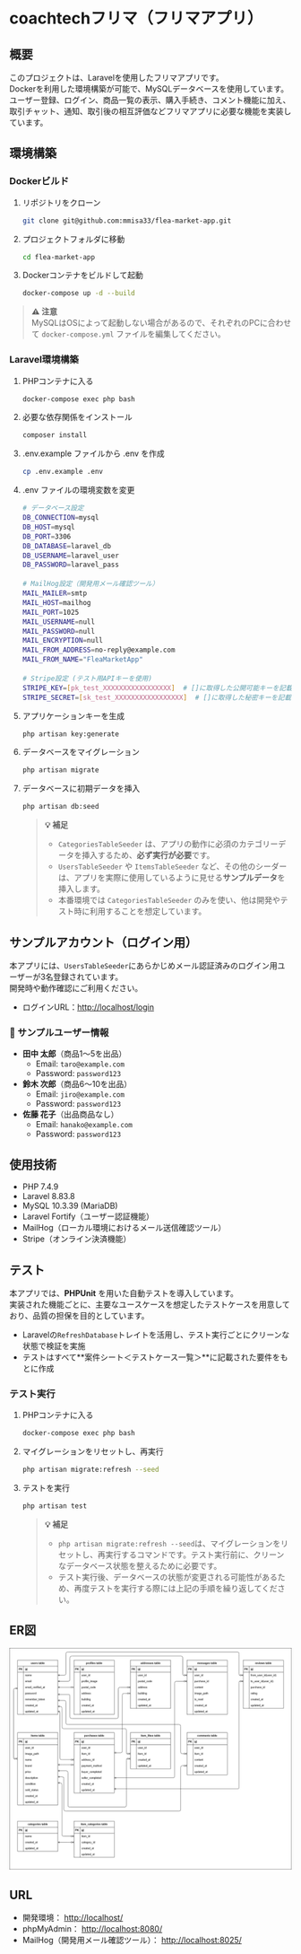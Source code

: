 # coachtechフリマ（フリマアプリ）

## 概要
このプロジェクトは、Laravelを使用したフリマアプリです。  
Dockerを利用した環境構築が可能で、MySQLデータベースを使用しています。  
ユーザー登録、ログイン、商品一覧の表示、購入手続き、コメント機能に加え、  
取引チャット、通知、取引後の相互評価などフリマアプリに必要な機能を実装しています。

## 環境構築

### **Dockerビルド**

1. リポジトリをクローン
   ```bash
   git clone git@github.com:mmisa33/flea-market-app.git
2. プロジェクトフォルダに移動
    ```bash
    cd flea-market-app
3. Dockerコンテナをビルドして起動
    ```bash
    docker-compose up -d --build
> **⚠ 注意**  
> MySQLはOSによって起動しない場合があるので、それぞれのPCに合わせて `docker-compose.yml` ファイルを編集してください。

### **Laravel環境構築**

1. PHPコンテナに入る
   ```bash
   docker-compose exec php bash
2. 必要な依存関係をインストール
    ```bash
    composer install
3. .env.example ファイルから .env を作成
    ```bash
    cp .env.example .env
4. .env ファイルの環境変数を変更
    ```bash
    # データベース設定
    DB_CONNECTION=mysql
    DB_HOST=mysql
    DB_PORT=3306
    DB_DATABASE=laravel_db
    DB_USERNAME=laravel_user
    DB_PASSWORD=laravel_pass

    # MailHog設定（開発用メール確認ツール）
    MAIL_MAILER=smtp
    MAIL_HOST=mailhog
    MAIL_PORT=1025
    MAIL_USERNAME=null
    MAIL_PASSWORD=null
    MAIL_ENCRYPTION=null
    MAIL_FROM_ADDRESS=no-reply@example.com
    MAIL_FROM_NAME="FleaMarketApp"

    # Stripe設定 (テスト用APIキーを使用)
    STRIPE_KEY=[pk_test_XXXXXXXXXXXXXXXXX]  # []に取得した公開可能キーを記載
    STRIPE_SECRET=[sk_test_XXXXXXXXXXXXXXXXX]  # []に取得した秘密キーを記載
5. アプリケーションキーを生成
   ```bash
   php artisan key:generate
6. データベースをマイグレーション
   ```bash
   php artisan migrate
7. データベースに初期データを挿入
   ```bash
   php artisan db:seed
   ```
    > **💡 補足**
    > - `CategoriesTableSeeder` は、アプリの動作に必須のカテゴリーデータを挿入するため、**必ず実行が必要**です。
    > - `UsersTableSeeder` や `ItemsTableSeeder` など、その他のシーダーは、アプリを実際に使用しているように見せる**サンプルデータ**を挿入します。
    > - 本番環境では `CategoriesTableSeeder` のみを使い、他は開発やテスト時に利用することを想定しています。

## サンプルアカウント（ログイン用）

本アプリには、`UsersTableSeeder`にあらかじめメール認証済みのログイン用ユーザーが3名登録されています。  
開発時や動作確認にご利用ください。

- ログインURL：[http://localhost/login](http://localhost/login)

### 🔐 サンプルユーザー情報

 - **田中 太郎**（商品1～5を出品）
   - Email: `taro@example.com`
   - Password: `password123`
 - **鈴木 次郎**（商品6～10を出品）
   - Email: `jiro@example.com`
   - Password: `password123`
 - **佐藤 花子**（出品商品なし）
   - Email: `hanako@example.com`
   - Password: `password123`

## 使用技術
- PHP 7.4.9
- Laravel 8.83.8
- MySQL 10.3.39 (MariaDB)
- Laravel Fortify（ユーザー認証機能）
- MailHog（ローカル環境におけるメール送信確認ツール）
- Stripe（オンライン決済機能）

## テスト
本アプリでは、**PHPUnit** を用いた自動テストを導入しています。  
実装された機能ごとに、主要なユースケースを想定したテストケースを用意しており、品質の担保を目的としています。

- Laravelの`RefreshDatabase`トレイトを活用し、テスト実行ごとにクリーンな状態で検証を実施
- テストはすべて**案件シート＜テストケース一覧＞**に記載された要件をもとに作成

### **テスト実行**

1. PHPコンテナに入る
    ```bash
    docker-compose exec php bash
2. マイグレーションをリセットし、再実行
    ```bash
    php artisan migrate:refresh --seed
3. テストを実行
    ```bash
    php artisan test
    ```
    > **💡 補足**
    > - `php artisan migrate:refresh --seed`は、マイグレーションをリセットし、再実行するコマンドです。テスト実行前に、クリーンなデータベース状態を整えるために必要です。  
    > - テスト実行後、データベースの状態が変更される可能性があるため、再度テストを実行する際には上記の手順を繰り返してください。

## ER図
![ER_flea-market-app](ER_flea-market-app.png)

## URL
- 開発環境： [http://localhost/](http://localhost/)
- phpMyAdmin： [http://localhost:8080/](http://localhost:8080/)
- MailHog（開発用メール確認ツール）： [http://localhost:8025/](http://localhost:8025/)